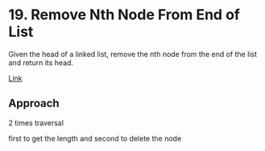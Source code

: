 # 19. Remove Nth Node From End of List

Given the head of a linked list, remove the nth node from the end of the list and return its head.

[Link](https://leetcode.com/problems/remove-nth-node-from-end-of-list/description/)

## Approach

2 times traversal

first to get the length and second to delete the node